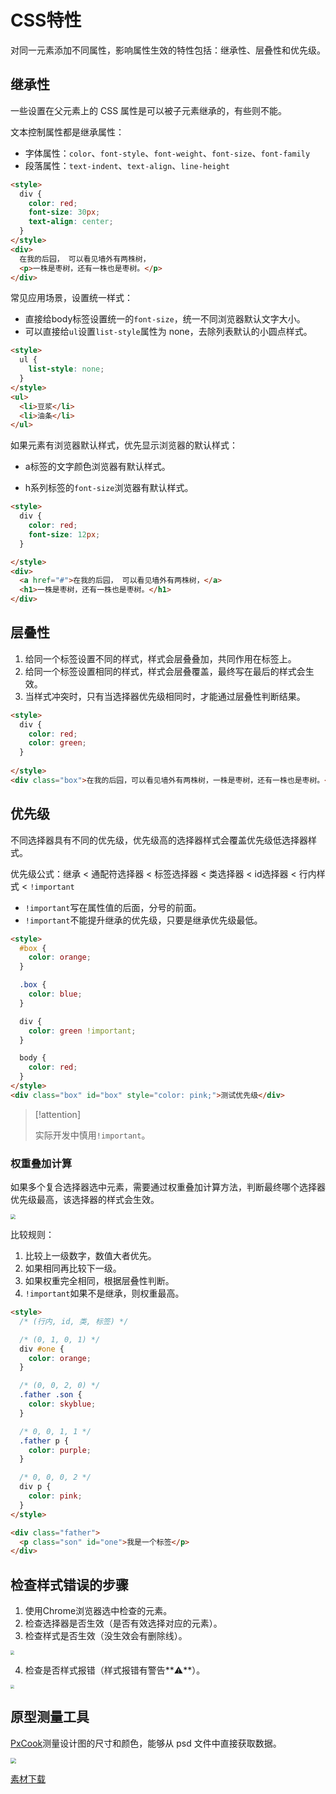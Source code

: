 # CSS特性

对同一元素添加不同属性，影响属性生效的特性包括：继承性、层叠性和优先级。

## 继承性

一些设置在父元素上的 CSS 属性是可以被子元素继承的，有些则不能。

文本控制属性都是继承属性：

* 字体属性：`color`、`font-style`、`font-weight`、`font-size`、`font-family`
* 段落属性：`text-indent`、`text-align`、`line-height`

```html
<style>
  div {
    color: red;
    font-size: 30px;
    text-align: center;
  }
</style>
<div>
  在我的后园， 可以看见墙外有两株树，
  <p>一株是枣树，还有一株也是枣树。</p>
</div>
```

常见应用场景，设置统一样式：

* 直接给body标签设置统一的`font-size`，统一不同浏览器默认文字大小。
* 可以直接给`ul`设置`list-style`属性为 none，去除列表默认的小圆点样式。

```html
<style>
  ul {
    list-style: none;
  }
</style>
<ul>
  <li>豆浆</li>
  <li>油条</li>
</ul>
```

如果元素有浏览器默认样式，优先显示浏览器的默认样式：

* a标签的文字颜色浏览器有默认样式。

* h系列标签的`font-size`浏览器有默认样式。

```html
<style>
  div {
    color: red;
    font-size: 12px;
  }

</style>
<div>
  <a href="#">在我的后园， 可以看见墙外有两株树，</a>
  <h1>一株是枣树，还有一株也是枣树。</h1>
</div>
```

## 层叠性

1. 给同一个标签设置不同的样式，样式会层叠叠加，共同作用在标签上。
2. 给同一个标签设置相同的样式，样式会层叠覆盖，最终写在最后的样式会生效。
3. 当样式冲突时，只有当选择器优先级相同时，才能通过层叠性判断结果。

```html
<style>
  div {
    color: red;
    color: green;
  }
  
</style>
<div class="box">在我的后园，可以看见墙外有两株树，一株是枣树，还有一株也是枣树。</div>
```

## 优先级

不同选择器具有不同的优先级，优先级高的选择器样式会覆盖优先级低选择器样式。

优先级公式：继承 < 通配符选择器 < 标签选择器 < 类选择器 < id选择器 < 行内样式 < `!important`

* `!important`写在属性值的后面，分号的前面。
* `!important`不能提升继承的优先级，只要是继承优先级最低。

```html
<style>
  #box {
    color: orange;
  }

  .box {
    color: blue;
  }

  div {
    color: green !important;
  }

  body {
    color: red;
  }
</style>
<div class="box" id="box" style="color: pink;">测试优先级</div>
```

> [!attention]
>
> 实际开发中慎用`!important`。

### 权重叠加计算

如果多个复合选择器选中元素，需要通过权重叠加计算方法，判断最终哪个选择器优先级最高，该选择器的样式会生效。

<img src="https://raw.githubusercontent.com/hughxusu/lesson-web/develop/images/c-css/ppMP8KS.png" style="zoom: 50%;" />

比较规则：

1. 比较上一级数字，数值大者优先。
2. 如果相同再比较下一级。
3. 如果权重完全相同，根据层叠性判断。
4. `!important`如果不是继承，则权重最高。

```html
<style>
  /* (行内, id, 类, 标签) */

  /* (0, 1, 0, 1) */
  div #one {
    color: orange;
  }

  /* (0, 0, 2, 0) */
  .father .son {
    color: skyblue;
  }

  /* 0, 0, 1, 1 */
  .father p {
    color: purple;
  }

  /* 0, 0, 0, 2 */
  div p {
    color: pink;
  } 
</style>

<div class="father">
  <p class="son" id="one">我是一个标签</p>
</div>
```

## 检查样式错误的步骤

1. 使用Chrome浏览器选中检查的元素。
2. 检查选择器是否生效（是否有效选择对应的元素）。
3. 检查样式是否生效（没生效会有删除线）。

<img src="https://raw.githubusercontent.com/hughxusu/lesson-web/develop/images/c-css/chrome-error01.jpg" style="zoom:40%;" />

4. 检查是否样式报错（样式报错有警告**⚠️**）。

<img src="https://raw.githubusercontent.com/hughxusu/lesson-web/develop/images/c-css/chrome-error02.jpg" style="zoom:40%;" />



## 原型测量工具

[PxCook](https://www.pxcook.cn/index.html)测量设计图的尺寸和颜色，能够从 psd 文件中直接获取数据。

<img src="https://raw.githubusercontent.com/hughxusu/lesson-web/develop/images/c-css/PxCook-商品简介-1500x900.001.jpeg" style="zoom: 55%;" />

[素材下载](https://resource-443.webvpn.ncut.edu.cn/asset/#/share?shareId=db619ec09d63e7745d21255310ee9d25)

